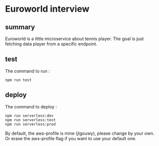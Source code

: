 # Euroworld interview

## summary
Euroworld is a little microservice about tennis player.
The goal is just fetching data player from a specific endpoint.

## test
The command to run : 
```
npm run test
```

## deploy
The command to deploy : 
```
npm run serverless:dev
npm run serverless:test
npm run serverless:prod
```

By default, the aws-profile is mine (jlgouwy), please change by your own. Or erase the aws-profile flag if you want to use your default one.
